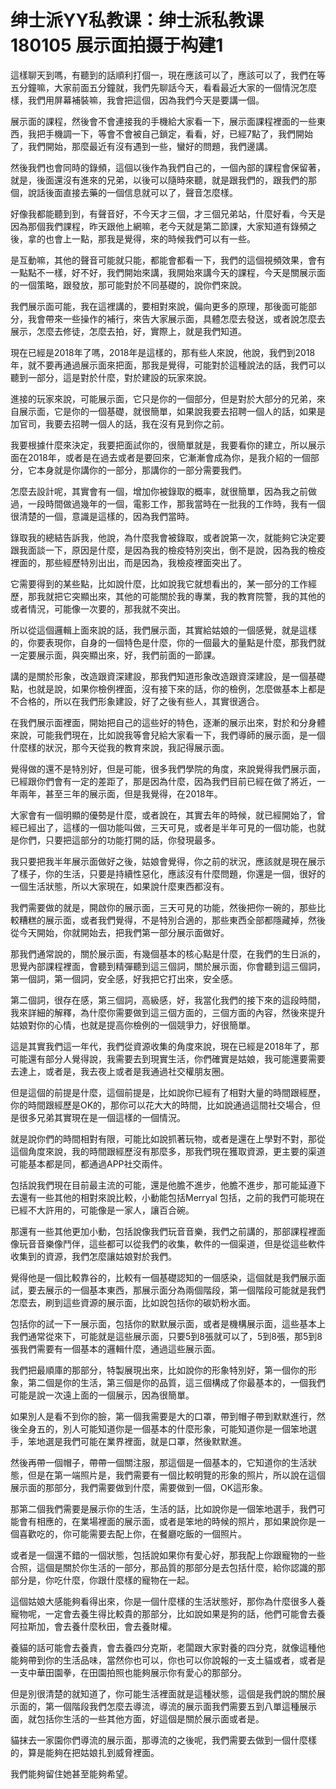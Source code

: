# 绅士派YY私教课：绅士派私教课 180105 展示面拍摄于构建1

這樣聊天到嗎，有聽到的話順利打個一，現在應該可以了，應該可以了，我們在等五分鐘嘛，大家前面五分鐘就，我們先聊話今天，看看最近大家的一個情況怎麼樣，我們用屏幕補裝嘛，我會把這個，因為我們今天是要講一個。

展示面的課程，然後會不會連接我的手機給大家看一下，展示面課程裡面的一些東西，我把手機調一下，等會不會被自己鎖定，看看，好，已經7點了，我們開始了，我們開始，那麼最近有沒有遇到一些，蠻好的問題，我們邊講。

然後我們也會同時的錄頻，這個以後作為我們自己的，一個內部的課程會保留著，就是，後面還沒有進來的兄弟，以後可以隨時來聽，就是跟我們的，跟我們的那個，說話後面直接去藥的一個信息就可以了，聲音怎麼樣。

好像我都能聽到到，有聲音好，不今天才三個，才三個兄弟站，什麼好看，今天是因為那個我們課程，昨天跟他上網嘛，老今天就是第二節課，大家知道有錄頻之後，拿的也會上一點，那我是覺得，來的時候我們可以有一些。

是互動嘛，其他的聲音可能就只能，都能會都看一下，我們的這個視頻效果，會有一點點不一樣，好不好，我們開始來講，我開始來講今天的課程，今天是關展示面的一個策略，跟發放，那可能對於不同基礎的，說你們來說。

我們展示面可能，我在這裡講的，要相對來說，偏向更多的原理，那後面可能部分，我會帶來一些操作的補行，來告大家展示面，具體怎麼去發送，或者說怎麼去展示，怎麼去修徒，怎麼去拍，好，實際上，就是我們知道。

現在已經是2018年了嗎，2018年是這樣的，那有些人來說，他說，我們到2018年，就不要再通過展示面來把面，那我是覺得，可能對於這種說法的話，我們可以聽到一部分，這是對於什麼，對於建設的玩家來說。

進接的玩家來說，可能展示面，它只是你的一個部分，但是對於大部分的兄弟，來自展示面，它是你的一個基礎，就很簡單，如果說我要去招聘一個人的話，如果是加官司，我要去招聘一個人的話，我在沒有見到你之前。

我要根據什麼來決定，我要把面試你的，很簡單就是，我要看你的建立，所以展示面在2018年，或者是在過去或者是要回來，它漸漸會成為你，是我介紹的一個部分，它本身就是你講你的一部分，那講你的一部分需要我們。

怎麼去設計呢，其實會有一個，增加你被錄取的概率，就很簡單，因為我之前做過，一段時間做過幾年的一個，電影工作，那我當時在一批我的工作時，我有一個很清楚的一個，意識是這樣的，因為我們當時。

錄取我的總結告訴我，他說，為什麼我會被錄取，或者說第一次，就能夠它決定要跟我面談一下，原因是什麼，是因為我的檢疫特別突出，倒不是說，因為我的檢疫裡面的，那些經歷特別出出，而是因為，我檢疫裡面突出了。

它需要得到的某些點，比如說什麼，比如說我它就想看出的，某一部分的工作經歷，那我就把它突顯出來，其他的可能關於我的專業，我的教育院警，我的其他的或者情況，可能像一次要的，那我就不突出。

所以從這個邏輯上面來說的話，我們展示面，其實給姑娘的一個感覺，就是這樣的，你要表現你，自身的一個特色是什麼，你的一個最大的量點是什麼，那我們就一定要展示面，與突顯出來，好，我們前面的一節課。

講的是關於形象，改造跟資深建設，那我們知道形象改造跟資深建設，是一個基礎點，也就是說，如果你檢例裡面，沒有接下來的話，你的檢例，怎麼做基本上都是不合格的，所以在我們形象建設，好了之後有些人，其實很適合。

在我們展示面裡面，開始把自己的這些好的特色，逐漸的展示出來，對於和分身體來說，可能我們現在，比如說我等會兒給大家看一下，我們導師的展示面，是一個什麼樣的狀況，那今天從我的教育來說，我記得展示面。

覺得做的還不是特別好，但是可能，很多我們學院的角度，來說覺得我們展示面，已經跟你們會有一定的差距了，那是因為什麼，因為我們目前已經在做了將近，一年兩年，甚至三年的展示面，但是我覺得，在2018年。

大家會有一個明顯的優勢是什麼，或者說在，其實去年的時候，就已經開始了，曾經已經出了，這樣的一個功能叫做，三天可見，或者是半年可見的一個功能，也就是你們，只要把這部分的功能打開的話，你發現最多。

我只要把我半年展示面做好之後，姑娘會覺得，你之前的狀況，應該就是現在展示了樣子，你的生活，只要是持續性惡化，應該沒有什麼問題，你還是一個，很好的一個生活狀態，所以大家現在，如果說什麼東西都沒有。

我們需要做的就是，開啟你的展示面，三天可見的功能，然後把你一碗的，那些比較糟糕的展示面，或者我們覺得，不是特別合適的，那些東西全部都隱藏掉，然後從今天開始，你就開始去，把我們第一部分展示面做好。

那我們通常說的，關於展示面，有幾個基本的核心點是什麼，在我們的生日派的，思覺內部課程裡面，會聽到精彈聽到這三個詞，關於展示面，你會聽到這三個詞，第一個詞，第一個詞，安全感，好我把它打出來，安全感。

第二個詞，很存在感，第三個詞，高級感，好，我當化我們的接下來的這段時間，我來詳細的解釋，為什麼你需要做到這三個方面的，三個方面的內容，然後來提升姑娘對你的心情，也就是提高你檢例的一個競爭力，好很簡單。

這是其實我們這一年代，我們從資源收集的角度來說，現在已經是2018年了，那可能還有部分人覺得說，我需要去到現實生活，你們確實是姑娘，我可能還要需要去達上，或者是，我去夜上或者是我通過社交權朋友圈。

但是這個的前提是什麼，這個前提是，比如說你已經有了相對大量的時間跟經歷，你的時間跟經歷是OK的，那你可以花大大的時間，比如說通過這間社交場合，但是很多兄弟其實現在是一個這樣的一個情況。

就是說你們的時間相對有限，可能比如說抓著玩物，或者是還在上學對不對，那從這個角度來說，我的時間跟經歷沒有那麼多，那我們現在獲取資源，更主要的渠道可能基本都是同，都通過APP社交兩件。

包括說我們現在目前最主流的可能，還是他膽不進步，他膽不進步，那可能延遵下去還有一些其他的相對來說比較，小動能包括Merryal 包括，之前的我們可能現在已經不大許用的，可能像是一家人，讓百合碗。

那還有一些其他更加小動，包括說像我們玩音音樂，我們之前講的，那部課程裡面像玩音音樂像鬥伴，這些都可以從我們的收集，軟件的一個渠道，但是從這些軟件收集到的資源，我們怎麼讓姑娘對於我們。

覺得他是一個比較靠谷的，比較有一個基礎認知的一個感染，這個就是我們展示面試，要去展示的一個基本東西，那展示面分為兩個階段，第一個階段可能就是我們怎麼去，刷到這些資源的展示面，比如說包括你的碳奶粉水面。

包括你的試一下一展示面，包括你的默默展示面，或者是機構展示面，這些基本上我們通常從來下，可能就是這些展示面，只要5到8張就可以了，5到8張，那5到8張我們需要有一個基本的邏輯什麼，通過這些展示面。

我們把最順庫的那部分，特製展現出來，比如說你的形象特別好，第一個你的形象，第二個是你的生活，第三個是你的品質，這三個構成了你最基本的，一個我們可能是說一次遠上面的一個展示，因為很簡單。

如果別人是看不到你的臉，第一個我需要是大的口罩，帶到帽子帶到默默進行，然後全身五的，別人可能知道你是一個基本的什麼形象，可能知道你是一個笨地選手，笨地選是我們可能在業界裡面，就是口罩，然後默默進。

然後再帶一個帽子，帶帶一個關注服，那這個是一個基本的，它知道你的生活狀態，但是在第一端照片是，我們需要有一個比較明覽的形象的照片，所以說在這個展示面的那部分，我們需要做到什麼，需要做到一個，OK這形象。

那第二個我們需要是展示你的生活，生活的話，比如說你是一個笨地選手，我們可能會有相應的，在業場裡面的展示面，或者是笨地的時候的照片，那如果說你是一個喜歡吃的，你可能需要去配上你，在餐廳吃飯的一個照片。

或者是一個還不錯的一個狀態，包括說如果你有愛心好，那我配上你跟寵物的一些合照，這個是關於你生活的一部分，那品質的那部分是去包括什麼，給你認識的那部分是，你吃什麼，你跟什麼樣的寵物在一起。

這個姑娘大感能夠看得出來，你是一個什麼樣的生活狀態好，那你為什麼很多人養寵物呢，一定會去養生得比較貴的那部分，比如說如果是狗的話，他們可能會去養阿拉斯加，會去養什麼秋田，會去養財權。

養貓的話可能會去養責，會去養四分克斯，老闆跟大家對養的四分克，就像這種他能夠帶到你的生活品味，當然你也可以，你也可以你說報的一支土貓或者，或者是一支中華田園拳，在田園拍照也能夠展示你有愛心的那部分。

但是別很清楚的就知道了，你可能生活裡面就是這種狀態，這個是我們說的關於展示面的，第一個階段我們怎麼去導流，導流的展示面我們需要五到八單這種展示面，就包括你生活的一些其他方面，好這個是關於展示面或者是。

貓抹去一家園你們導流的展示面，那導流的之後呢，我們需要去做到一個什麼樣的，算是能夠在把姑娘扎到威脅裡面。

我們能夠留住她甚至能夠希望。